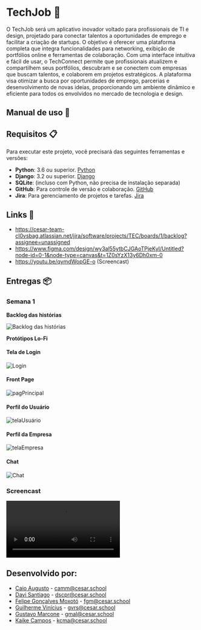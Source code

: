 # TechJob 🚀

O TechJob será um aplicativo inovador voltado para profissionais de TI e design, projetado para conectar talentos a oportunidades de emprego e facilitar a criação de startups. O objetivo é oferecer uma plataforma completa que integra funcionalidades para networking, exibição de portfólios online e ferramentas de colaboração. Com uma interface intuitiva e fácil de usar, o TechConnect permite que profissionais atualizem e compartilhem seus portfólios, descubram e se conectem com empresas que buscam talentos, e colaborem em projetos estratégicos. A plataforma visa otimizar a busca por oportunidades de emprego, parcerias e desenvolvimento de novas ideias, proporcionando um ambiente dinâmico e eficiente para todos os envolvidos no mercado de tecnologia e design.

## Manual de uso 📖

## Requisitos 📋

Para executar este projeto, você precisará das seguintes ferramentas e versões:

- **Python**: 3.6 ou superior. [Python](https://www.python.org/downloads/)
- **Django**: 3.2 ou superior. [Django](https://www.djangoproject.com/)
- **SQLite**: (incluso com Python, não precisa de instalação separada)
- **GitHub**: Para controle de versão e colaboração. [GitHub](https://github.com/)
- **Jira**: Para gerenciamento de projetos e tarefas. [Jira](https://www.atlassian.com/software/jira)

## Links 🔗
- https://cesar-team-cl0vsbag.atlassian.net/jira/software/projects/TEC/boards/1/backlog?assignee=unassigned
- https://www.figma.com/design/wy3al55ytbCJGAoTPjeKyI/Untitled?node-id=0-1&node-type=canvas&t=1Z0sYzX13y6Dh0xm-0
- https://youtu.be/qymdWopGE-o (Screencast)

## Entregas 📦

### Semana 1

**Backlog das histórias**

![Backlog das histórias](img/historias.png)

**Protótipos Lo-Fi**

#### Tela de Login
![Login](img/login.png)

#### Front Page

![pagPrincipal](img/frontpage.png)

#### Perfil do Usuário

![telaUsuário](img/perfilusuario.png)

#### Perfil da Empresa

![telaEmpresa](img/perfilempresa.png)

#### Chat

![Chat](img/chat.png)

### Screencast

![Screencast](img/screencast.mp4)


## Desenvolvido por:

- [Caio Augusto](https://github.com/CaioAugustoMachadoDeMelo) - camm@cesar.school
- [Davi Santiago](https://github.com/Davicas01) - dscpr@cesar.school
- [Felipe Gonçalves Moxotó](https://github.com/Moxoto2k) - fgm@cesar.school
- [Guilherme Vinícius](https://github.com/GuilhermeRangelSilva) - gvrs@cesar.school
- [Gustavo Marcone](https://github.com/Gustaguiar02) - gmal@cesar.school
- [Kaike Campos](https://github.com/Kaik-e) - kcma@cesar.school 


